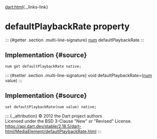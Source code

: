 [dart:html](../../dart-html/dart-html-library){._links-link}

defaultPlaybackRate property
============================

::: {#getter .section .multi-line-signature}
[num](../../dart-core/num-class) defaultPlaybackRate
:::

Implementation {#source}
--------------

``` {.language-dart data-language="dart"}
num get defaultPlaybackRate native;
```

::: {#setter .section .multi-line-signature}
void defaultPlaybackRate=([num](../../dart-core/num-class) value)
:::

Implementation {#source}
--------------

``` {.language-dart data-language="dart"}
set defaultPlaybackRate(num value) native;
```

::: {._attribution}
© 2012 the Dart project authors\
Licensed under the BSD 3-Clause \"New\" or \"Revised\" License.\
<https://api.dart.dev/stable/2.18.5/dart-html/MediaElement/defaultPlaybackRate.html>
:::
